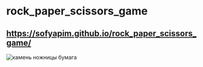 # rock_paper_scissors_game
## https://sofyapim.github.io/rock_paper_scissors_game/
![камень ножницы бумага](https://github.com/SofyaPim/rock_paper_scissors_game/raw/main/game-banner.png)
